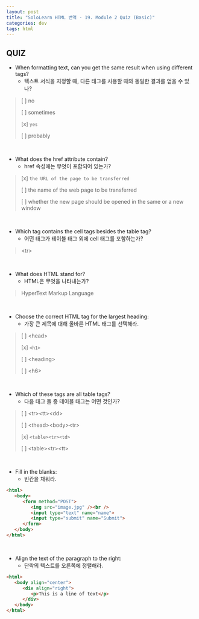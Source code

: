 ```yaml
---
layout: post
title: "SoloLearn HTML 번역 - 19. Module 2 Quiz (Basic)"
categories: dev
tags: html
---
```


## QUIZ

- When formatting text, can you get the same result when using different tags?
  - 텍스트 서식을 지정할 때, 다른 태그를 사용할 때와 동일한 결과를 얻을 수 있나?

> [ ] no
>
> [ ] sometimes
>
> [x] `yes`
>
> [ ] probably

<br>

- What does the href attribute contain?
  - href 속성에는 무엇이 포함되어 있는가?

> [x] `the URL of the page to be transferred`
>
> [ ] the name of the web page to be transferred
>
> [ ] whether the new page should be opened in the same or a new window

<br>

- Which tag contains the cell tags besides the table tag?
  - 어떤 태그가 테이블 태그 외에 cell 태그를 포함하는가?

> \<tr>

<br>

- What does HTML stand for?
  - HTML은 무엇을 나타내는가?

> HyperText Markup Language

<br>

- Choose the correct HTML tag for the largest heading:
  - 가장 큰 제목에 대해 올바른 HTML 태그를 선택해라.

> [ ] \<head>
>
> [x] `<h1>`
>
> [ ] \<heading>
>
> [ ] \<h6>

<br>

- Which of these tags are all table tags?
  - 다음 태그 들 중 테이블 태그는 어떤 것인가?

> [ ] \<tr>\<tt>\<dd>
>
> [ ] \<thead>\<body>\<tr>
>
> [x] `<table><tr><td>`
>
> [ ] \<table>\<tr>\<tt>

<br>

- Fill in the blanks:
  - 빈칸을 채워라.

```html
<html>
   <body>
      <form method="POST">
         <img src="image.jpg" /><br />
         <input type="text" name="name">
         <input type="submit" name="Submit">
      </form>
   </body>
</html>
```

<br>

- Align the text of the paragraph to the right:
  - 단락의 텍스트를 오른쪽에 정렬해라.

```html
<html>
   <body align="center">
      <div align="right">
         <p>This is a line of text</p>
      </div>
   </body>
</html>
```

<br>